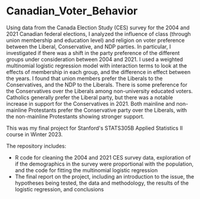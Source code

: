 # Canadian_Voter_Behavior

Using data from the Canada Election Study (CES) survey for the 2004 and 2021 Canadian federal elections,
I analyzed the influence of class (through union membership and education level) and religion on voter
preference between the Liberal, Conservative, and NDP parties. In particular, I investigated if there was a
shift in the party preference of the different groups under consideration between 2004 and 2021. I used a
weighted multinomial logistic regression model with interaction terms to look at the effects of membership
in each group, and the difference in effect between the years. I found that union members prefer the Liberals
to the Conservatives, and the NDP to the Liberals. There is some preference for the Conservatives over the
Liberals among non-university educated voters. Catholics generally prefer the Liberal party, but there was
a notable increase in support for the Conservatives in 2021. Both mainline and non-mainline Protestants
prefer the Conservative party over the Liberals, with the non-mainline Protestants showing stronger support.

This was my final project for Stanford's STATS305B Applied Statistics II course in Winter 2023.

The repository includes:
* R code for cleaning the 2004 and 2021 CES survey data, exploration of if the demographics in the survey were proportional with the population,
and the code for fitting the multinomial logistic regression
* The final report on the project, including an introduction to the issue, the hypotheses being tested,
  the data and methodology, the results of the logistic regression, and conclusions
